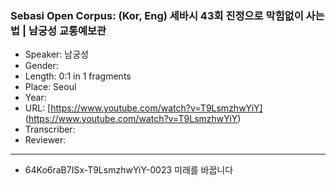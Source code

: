 ### Sebasi Open Corpus: (Kor, Eng) 세바시 43회 진정으로 막힘없이 사는 법 | 남궁성 교통예보관

- Speaker: 남궁성
- Gender: 
- Length: 0:1 in 1 fragments
- Place: Seoul
- Year: 
- URL: [https://www.youtube.com/watch?v=T9LsmzhwYiY] (https://www.youtube.com/watch?v=T9LsmzhwYiY)
- Transcriber: 
- Reviewer: 

---

- 64Ko6raB7ISx-T9LsmzhwYiY-0023 미래를 바꿉니다
